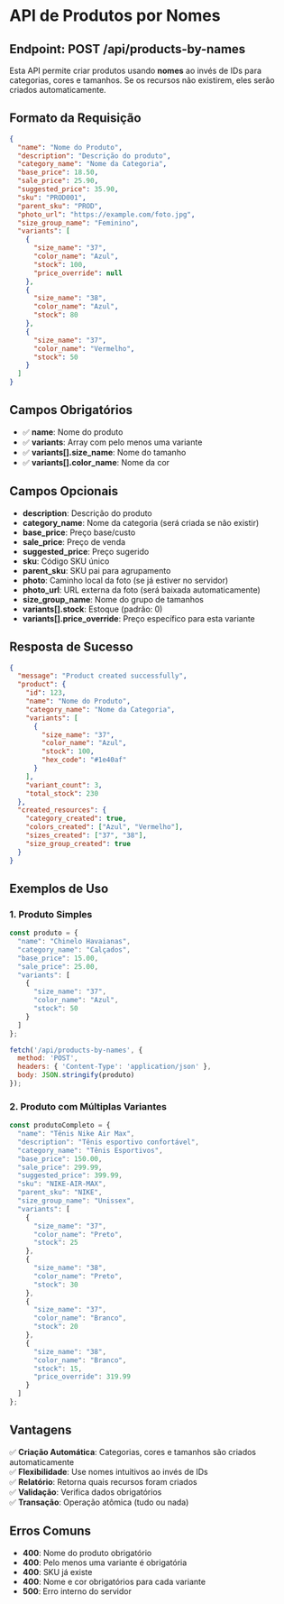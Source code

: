 # API de Produtos por Nomes

## Endpoint: POST /api/products-by-names

Esta API permite criar produtos usando **nomes** ao invés de IDs para categorias, cores e tamanhos. Se os recursos não existirem, eles serão criados automaticamente.

## Formato da Requisição

```json
{
  "name": "Nome do Produto",
  "description": "Descrição do produto",
  "category_name": "Nome da Categoria",
  "base_price": 18.50,
  "sale_price": 25.90,
  "suggested_price": 35.90,
  "sku": "PROD001",
  "parent_sku": "PROD",
  "photo_url": "https://example.com/foto.jpg",
  "size_group_name": "Feminino",
  "variants": [
    {
      "size_name": "37",
      "color_name": "Azul",
      "stock": 100,
      "price_override": null
    },
    {
      "size_name": "38",
      "color_name": "Azul", 
      "stock": 80
    },
    {
      "size_name": "37",
      "color_name": "Vermelho",
      "stock": 50
    }
  ]
}
```

## Campos Obrigatórios

- ✅ **name**: Nome do produto
- ✅ **variants**: Array com pelo menos uma variante
- ✅ **variants[].size_name**: Nome do tamanho
- ✅ **variants[].color_name**: Nome da cor

## Campos Opcionais

- **description**: Descrição do produto
- **category_name**: Nome da categoria (será criada se não existir)
- **base_price**: Preço base/custo
- **sale_price**: Preço de venda
- **suggested_price**: Preço sugerido
- **sku**: Código SKU único
- **parent_sku**: SKU pai para agrupamento
- **photo**: Caminho local da foto (se já estiver no servidor)
- **photo_url**: URL externa da foto (será baixada automaticamente)
- **size_group_name**: Nome do grupo de tamanhos
- **variants[].stock**: Estoque (padrão: 0)
- **variants[].price_override**: Preço específico para esta variante

## Resposta de Sucesso

```json
{
  "message": "Product created successfully",
  "product": {
    "id": 123,
    "name": "Nome do Produto",
    "category_name": "Nome da Categoria",
    "variants": [
      {
        "size_name": "37",
        "color_name": "Azul",
        "stock": 100,
        "hex_code": "#1e40af"
      }
    ],
    "variant_count": 3,
    "total_stock": 230
  },
  "created_resources": {
    "category_created": true,
    "colors_created": ["Azul", "Vermelho"],
    "sizes_created": ["37", "38"],
    "size_group_created": true
  }
}
```

## Exemplos de Uso

### 1. Produto Simples
```javascript
const produto = {
  "name": "Chinelo Havaianas",
  "category_name": "Calçados",
  "base_price": 15.00,
  "sale_price": 25.00,
  "variants": [
    {
      "size_name": "37",
      "color_name": "Azul",
      "stock": 50
    }
  ]
};

fetch('/api/products-by-names', {
  method: 'POST',
  headers: { 'Content-Type': 'application/json' },
  body: JSON.stringify(produto)
});
```

### 2. Produto com Múltiplas Variantes
```javascript
const produtoCompleto = {
  "name": "Tênis Nike Air Max",
  "description": "Tênis esportivo confortável",
  "category_name": "Tênis Esportivos",
  "base_price": 150.00,
  "sale_price": 299.99,
  "suggested_price": 399.99,
  "sku": "NIKE-AIR-MAX",
  "parent_sku": "NIKE",
  "size_group_name": "Unissex",
  "variants": [
    {
      "size_name": "37",
      "color_name": "Preto",
      "stock": 25
    },
    {
      "size_name": "38",
      "color_name": "Preto",
      "stock": 30
    },
    {
      "size_name": "37",
      "color_name": "Branco",
      "stock": 20
    },
    {
      "size_name": "38",
      "color_name": "Branco",
      "stock": 15,
      "price_override": 319.99
    }
  ]
};
```

## Vantagens

✅ **Criação Automática**: Categorias, cores e tamanhos são criados automaticamente  
✅ **Flexibilidade**: Use nomes intuitivos ao invés de IDs  
✅ **Relatório**: Retorna quais recursos foram criados  
✅ **Validação**: Verifica dados obrigatórios  
✅ **Transação**: Operação atômica (tudo ou nada)

## Erros Comuns

- **400**: Nome do produto obrigatório
- **400**: Pelo menos uma variante é obrigatória  
- **400**: SKU já existe
- **400**: Nome e cor obrigatórios para cada variante
- **500**: Erro interno do servidor
